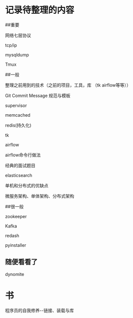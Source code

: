 # 记录待整理的内容

##重要

网络七层协议

tcp/ip

mysqldump

Tmux 

##一般

整理之前用到的技术（之前的项目，工具，库 （tk airflow等等））

Git Commit Message 规范与模板

supervisor

memcached

redis(持久化)

tk

airflow

airflow命令行做法

经典的面试题目

elasticsearch

单机和分布式的优缺点

微服务架构、单体架构、分布式架构

##很一般

zookeeper

Kafka

redash

pyinstaller

## 随便看看了

dynomite





# 书

 程序员的自我修养--链接、装载与库

